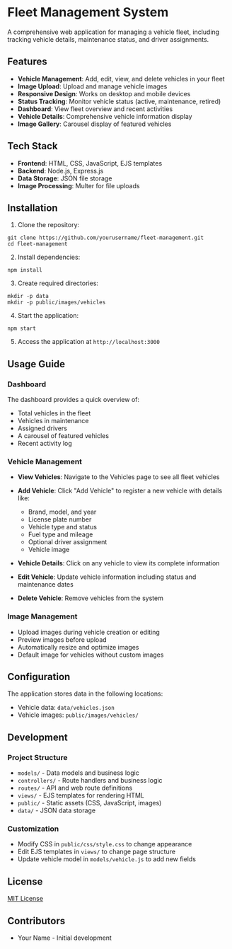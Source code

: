 # Fleet Management System

A comprehensive web application for managing a vehicle fleet, including tracking vehicle details, maintenance status, and driver assignments.

## Features

- **Vehicle Management**: Add, edit, view, and delete vehicles in your fleet
- **Image Upload**: Upload and manage vehicle images
- **Responsive Design**: Works on desktop and mobile devices
- **Status Tracking**: Monitor vehicle status (active, maintenance, retired)
- **Dashboard**: View fleet overview and recent activities
- **Vehicle Details**: Comprehensive vehicle information display
- **Image Gallery**: Carousel display of featured vehicles

## Tech Stack

- **Frontend**: HTML, CSS, JavaScript, EJS templates
- **Backend**: Node.js, Express.js
- **Data Storage**: JSON file storage
- **Image Processing**: Multer for file uploads

## Installation

1. Clone the repository:
```
git clone https://github.com/yourusername/fleet-management.git
cd fleet-management
```

2. Install dependencies:
```
npm install
```

3. Create required directories:
```
mkdir -p data
mkdir -p public/images/vehicles
```

4. Start the application:
```
npm start
```

5. Access the application at `http://localhost:3000`

## Usage Guide

### Dashboard

The dashboard provides a quick overview of:
- Total vehicles in the fleet
- Vehicles in maintenance
- Assigned drivers
- A carousel of featured vehicles
- Recent activity log

### Vehicle Management

- **View Vehicles**: Navigate to the Vehicles page to see all fleet vehicles
- **Add Vehicle**: Click "Add Vehicle" to register a new vehicle with details like:
  - Brand, model, and year
  - License plate number
  - Vehicle type and status
  - Fuel type and mileage
  - Optional driver assignment
  - Vehicle image

- **Vehicle Details**: Click on any vehicle to view its complete information
- **Edit Vehicle**: Update vehicle information including status and maintenance dates
- **Delete Vehicle**: Remove vehicles from the system

### Image Management

- Upload images during vehicle creation or editing
- Preview images before upload
- Automatically resize and optimize images
- Default image for vehicles without custom images

## Configuration

The application stores data in the following locations:
- Vehicle data: `data/vehicles.json`
- Vehicle images: `public/images/vehicles/`

## Development

### Project Structure

- `models/` - Data models and business logic
- `controllers/` - Route handlers and business logic
- `routes/` - API and web route definitions
- `views/` - EJS templates for rendering HTML
- `public/` - Static assets (CSS, JavaScript, images)
- `data/` - JSON data storage

### Customization

- Modify CSS in `public/css/style.css` to change appearance
- Edit EJS templates in `views/` to change page structure
- Update vehicle model in `models/vehicle.js` to add new fields

## License

[MIT License](LICENSE)

## Contributors

- Your Name - Initial development 